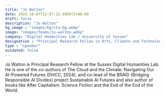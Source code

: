 ```yaml
---
title: "Jo Walton"
date: 2025-10-07T12:57:12.699972+00:00
draft: false
description: "Jo Walton"
bg_image : "images/bg/cta-bg.webp"
image: "images/teams/jo-walton.webp"
company: "Digital Humanities Lab / University of Sussex"
designation : "Principal Research Fellow in Arts, Climate and Technology"
type : "speaker"
outdated: false
---
```


Jo Walton is Principal Research Fellow at the Sussex Digital Humanities Lab. He is one of the co-authors of The Cloud and the Climate: Navigating Our AI-Powered Futures (DHCC, 2024), and co-lead of the BRAID (Bridging Responsible AI Divides) project Sustainable AI Futures and also author of books like After Capitalism: Science Fiction and the End of the End of the World.
